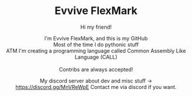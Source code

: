 <div align="center">

# Evvive FlexMark
Hi my friend!<BR>

I'm Evvive FlexMark, and this is my GitHub<BR>
Most of the time I do pythonic stuff<BR>
ATM I'm creating a programming language called Common Assembly Like Language (CALL)<BR>
<BR>
Contribs are always accepted!<BR>

My discord server about dev and misc stuff -> https://discord.gg/MnVReWpE
Contact me via discord if you want.
<BR>
</div>
